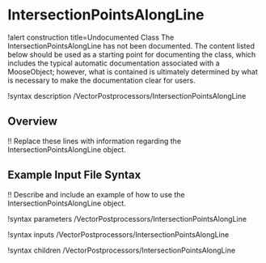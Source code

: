 # IntersectionPointsAlongLine

!alert construction title=Undocumented Class
The IntersectionPointsAlongLine has not been documented. The content listed below should be used as a starting point for
documenting the class, which includes the typical automatic documentation associated with a
MooseObject; however, what is contained is ultimately determined by what is necessary to make the
documentation clear for users.

!syntax description /VectorPostprocessors/IntersectionPointsAlongLine

## Overview

!! Replace these lines with information regarding the IntersectionPointsAlongLine object.

## Example Input File Syntax

!! Describe and include an example of how to use the IntersectionPointsAlongLine object.

!syntax parameters /VectorPostprocessors/IntersectionPointsAlongLine

!syntax inputs /VectorPostprocessors/IntersectionPointsAlongLine

!syntax children /VectorPostprocessors/IntersectionPointsAlongLine
